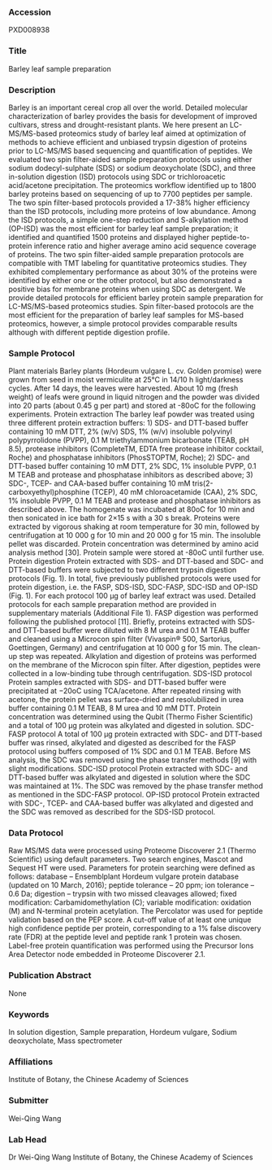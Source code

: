 ### Accession
PXD008938

### Title
Barley leaf sample preparation

### Description
Barley is an important cereal crop all over the world. Detailed molecular characterization of barley provides the basis for development of improved cultivars, stress and drought-resistant plants. We here present an LC-MS/MS-based proteomics study of barley leaf aimed at optimization of methods to achieve efficient and unbiased trypsin digestion of proteins prior to LC-MS/MS based sequencing and quantification of peptides. We evaluated two spin filter-aided sample preparation protocols using either sodium dodecyl-sulphate (SDS) or sodium deoxycholate (SDC), and three in-solution digestion (ISD) protocols using SDC or trichloroacetic acid/acetone precipitation. The proteomics workflow identified up to 1800 barley proteins based on sequencing of up to 7700 peptides per sample. The two spin filter-based protocols provided a 17-38% higher efficiency than the ISD protocols, including more proteins of low abundance. Among the ISD protocols, a simple one-step reduction and S-alkylation method (OP-ISD) was the most efficient for barley leaf sample preparation; it identified and quantified 1500 proteins and displayed higher peptide-to-protein inference ratio and higher average amino acid sequence coverage of proteins. The two spin filter-aided sample preparation protocols are compatible with TMT labeling for quantitative proteomics studies. They exhibited complementary performance as about 30% of the proteins were identified by either one or the other protocol, but also demonstrated a positive bias for membrane proteins when using SDC as detergent.     We provide detailed protocols for efficient barley protein sample preparation for LC-MS/MS-based proteomics studies. Spin filter-based protocols are the most efficient for the preparation of barley leaf samples for MS-based proteomics, however, a simple protocol provides comparable results although with different peptide digestion profile.

### Sample Protocol
Plant materials Barley plants (Hordeum vulgare L. cv. Golden promise) were grown from seed in moist vermiculite at 25°C in 14/10 h light/darkness cycles. After 14 days, the leaves were harvested. About 10 mg (fresh weight) of leafs were ground in liquid nitrogen and the powder was divided into 20 parts (about 0.45 g per part) and stored at -80oC for the following experiments. Protein extraction The barley leaf powder was treated using three different protein extraction buffers: 1) SDS- and DTT-based buffer containing 10 mM DTT, 2% (w/v) SDS, 1% (w/v) insoluble polyvinyl polypyrrolidone (PVPP), 0.1 M triethylammonium bicarbonate (TEAB, pH 8.5), protease inhibitors (CompleteTM, EDTA free protease inhibitor cocktail, Roche) and phosphatase inhibitors (PhosSTOPTM, Roche); 2) SDC- and DTT-based buffer containing 10 mM DTT, 2% SDC, 1% insoluble PVPP, 0.1 M TEAB and protease and phosphatase inhibitors as described above; 3) SDC-, TCEP- and CAA-based buffer containing 10 mM tris(2-carboxyethyl)phosphine (TCEP), 40 mM chloroacetamide (CAA), 2% SDC, 1% insoluble PVPP, 0.1 M TEAB and protease and phosphatase inhibitors as described above. The homogenate was incubated at 80oC for 10 min and then sonicated in ice bath for 2×15 s with a 30 s break. Proteins were extracted by vigorous shaking at room temperature for 30 min, followed by centrifugation at 10 000 g for 10 min and 20 000 g for 15 min. The insoluble pellet was discarded. Protein concentration was determined by amino acid analysis method [30]. Protein sample were stored at -80oC until further use. Protein digestion  Protein extracted with SDS- and DTT-based and SDC- and DTT-based buffers were subjected to two different trypsin digestion protocols (Fig. 1). In total, five previously published protocols were used for protein digestion, i.e. the FASP, SDS-ISD, SDC-FASP, SDC-ISD and OP-ISD (Fig. 1). For each protocol 100 µg of barley leaf extract was used. Detailed protocols for each sample preparation method are provided in supplementary materials (Additional File 1). FASP digestion was performed following the published protocol [11].  Briefly, proteins extracted with SDS- and DTT-based buffer were diluted with 8 M urea and 0.1 M TEAB buffer and cleaned using a Microcon spin filter (Vivaspin® 500, Sartorius, Goettingen, Germany) and centrifugation at 10 000 g for 15 min. The clean-up step was repeated. Alkylation and digestion of proteins was performed on the membrane of the Microcon spin filter. After digestion, peptides were collected in a low-binding tube through centrifugation.  SDS-ISD protocol  Protein samples extracted with SDS- and DTT-based buffer were precipitated at −20oC using TCA/acetone. After repeated rinsing with acetone, the protein pellet was surface-dried and resolubilized in urea buffer containing 0.1 M TEAB, 8 M urea and 10 mM DTT. Protein concentration was determined using the Qubit (Thermo Fisher Scientific) and a total of 100 μg protein was alkylated and digested in solution.  SDC-FASP protocol A total of 100 μg protein extracted with SDC- and DTT-based buffer was rinsed, alkylated and digested as described for the FASP protocol using buffers composed of 1% SDC and 0.1 M TEAB. Before MS analysis, the SDC was removed using the phase transfer methods [9] with slight modifications. SDC-ISD protocol        Protein extracted with SDC- and DTT-based buffer was alkylated and digested in solution where the SDC was maintained at 1%. The SDC was removed by the phase transfer method as mentioned in the SDC-FASP protocol. OP-ISD protocol Protein extracted with SDC-, TCEP- and CAA-based buffer was alkylated and digested and the SDC was removed as described for the SDS-ISD protocol.

### Data Protocol
Raw MS/MS data were processed using Proteome Discoverer 2.1 (Thermo Scientific) using default parameters. Two search engines, Mascot and Sequest HT were used. Parameters for protein searching were defined as follows: database – Ensemblplant Hordeum vulgare protein database (updated on 10 March, 2016); peptide tolerance – 20 ppm; ion tolerance – 0.6 Da; digestion – trypsin with two missed cleavages allowed; fixed modification: Carbamidomethylation (C); variable modification: oxidation (M) and N-terminal protein acetylation. The Percolator was used for peptide validation based on the PEP score. A cut-off value of at least one unique high confidence peptide per protein, corresponding to a 1% false discovery rate (FDR) at the peptide level and peptide rank 1 protein was chosen. Label-free protein quantification was performed using the Precursor Ions Area Detector node embedded in Proteome Discoverer 2.1.

### Publication Abstract
None

### Keywords
In solution digestion, Sample preparation, Hordeum vulgare, Sodium deoxycholate, Mass spectrometer

### Affiliations
Institute of Botany, the Chinese Academy of Sciences

### Submitter
Wei-Qing Wang

### Lab Head
Dr Wei-Qing Wang
Institute of Botany, the Chinese Academy of Sciences


